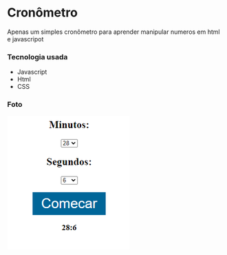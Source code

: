 # Cronômetro

Apenas um simples cronômetro para aprender manipular numeros em html e javascripot

### Tecnologia usada

 - Javascript
 - Html
 - CSS

### Foto
![enter image description here](https://github.com/IltonBJSilva/chronometer-project/blob/main/cronometro.png?raw=true)
